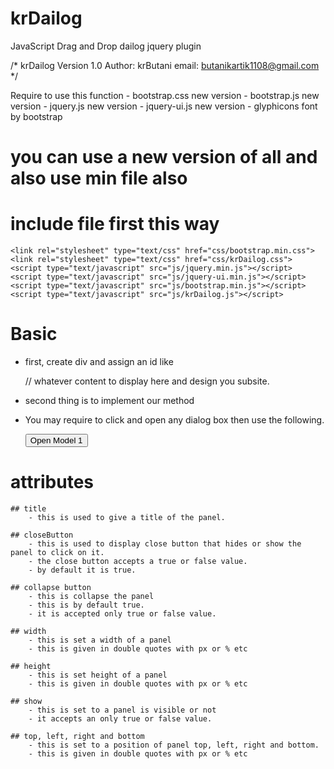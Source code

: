 # krDailog

JavaScript Drag and Drop dailog jquery plugin


/*
    krDailog Version 1.0
    Author: krButani
    email: butanikartik1108@gmail.com
*/


Require to use this function
    - bootstrap.css new version
    - bootstrap.js new version
    - jquery.js new version
    - jquery-ui.js new version
    - glyphicons font by bootstrap

# you can use a new version of all and also use min file also

# include file first this way

    <link rel="stylesheet" type="text/css" href="css/bootstrap.min.css">
    <link rel="stylesheet" type="text/css" href="css/krDailog.css">
    <script type="text/javascript" src="js/jquery.min.js"></script>
    <script type="text/javascript" src="js/jquery-ui.min.js"></script>
    <script type="text/javascript" src="js/bootstrap.min.js"></script>
    <script type="text/javascript" src="js/krDailog.js"></script>

# Basic

 - first, create div and assign an id like
    <div id="kBoxDemo">
        // whatever content to display here and design you subsite.
    </div>

 - second thing is to implement our method
    <script>
        $(document).ready(function(){
            $('#kBoxDemo').kBox({
                            title: "kartik", // to give the title
                            closeButton: true,
                        });
        });
    </script>

 - You may require to click and open any dialog box then use the following.

     <input type="button" name="kbtn" id="kbtn" value="Open Model 1" />
     <script>
         $(document).ready(function(){
                    $('#kBoxDemo').kBox({
                                    title: "kartik", // to give the title
                                    closeButton: true,
                                    show: false,
                    });

                    $('#kbtn').click(function(){
                        $('#kBoxDemo').kBox({open:true}); / / this is also use to close the pannel and re open it.
                    });
         });
     </script>

# attributes

    ## title
        - this is used to give a title of the panel.

    ## closeButton
        - this is used to display close button that hides or show the panel to click on it.
        - the close button accepts a true or false value.
        - by default it is true.

    ## collapse button
        - this is collapse the panel
        - this is by default true.
        - it is accepted only true or false value.

    ## width
        - this is set a width of a panel
        - this is given in double quotes with px or % etc

    ## height
        - this is set height of a panel
        - this is given in double quotes with px or % etc

    ## show
        - this is set to a panel is visible or not
        - it accepts an only true or false value.

    ## top, left, right and bottom
        - this is set to a position of panel top, left, right and bottom.
        - this is given in double quotes with px or % etc

